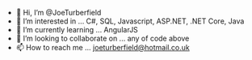 - 👋 Hi, I’m @JoeTurberfield
- 👀 I’m interested in ... C#, SQL, Javascript, ASP.NET, .NET Core, Java
- 🌱 I’m currently learning ... AngularJS
- 💞️ I’m looking to collaborate on ... any of code above
- 📫 How to reach me ... joeturberfield@hotmail.co.uk

<!---
JoeTurberfield/JoeTurberfield is a ✨ special ✨ repository because its `README.md` (this file) appears on your GitHub profile.
You can click the Preview link to take a look at your changes.
--->
